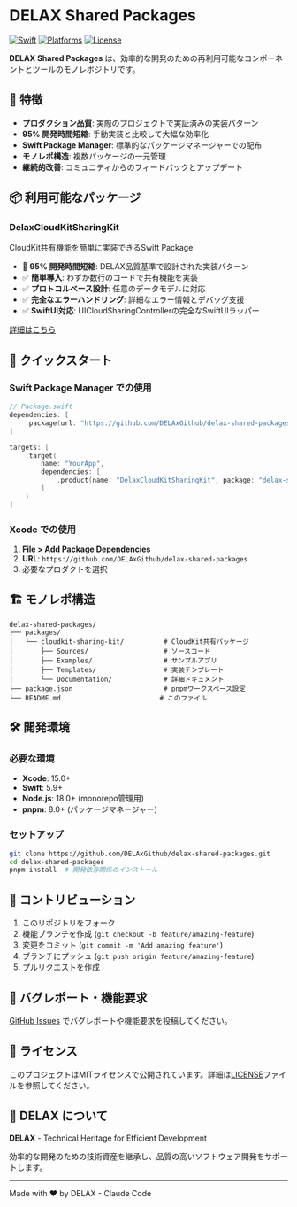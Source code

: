 # DELAX Shared Packages

[![Swift](https://img.shields.io/badge/swift-5.9+-orange.svg)](https://swift.org)
[![Platforms](https://img.shields.io/badge/platforms-iOS%2016.0%2B%20%7C%20macOS%2013.0%2B-blue.svg)](https://developer.apple.com)
[![License](https://img.shields.io/badge/license-MIT-green.svg)](LICENSE)

**DELAX Shared Packages** は、効率的な開発のための再利用可能なコンポーネントとツールのモノレポジトリです。

## 🚀 特徴

- **プロダクション品質**: 実際のプロジェクトで実証済みの実装パターン
- **95% 開発時間短縮**: 手動実装と比較して大幅な効率化
- **Swift Package Manager**: 標準的なパッケージマネージャーでの配布
- **モノレポ構造**: 複数パッケージの一元管理
- **継続的改善**: コミュニティからのフィードバックとアップデート

## 📦 利用可能なパッケージ

### DelaxCloudKitSharingKit
CloudKit共有機能を簡単に実装できるSwift Package

- 🚀 **95% 開発時間短縮**: DELAX品質基準で設計された実装パターン
- ✅ **簡単導入**: わずか数行のコードで共有機能を実装
- ✅ **プロトコルベース設計**: 任意のデータモデルに対応
- ✅ **完全なエラーハンドリング**: 詳細なエラー情報とデバッグ支援
- ✅ **SwiftUI対応**: UICloudSharingControllerの完全なSwiftUIラッパー

[詳細はこちら](packages/cloudkit-sharing-kit/README.md)

## 🔧 クイックスタート

### Swift Package Manager での使用

```swift
// Package.swift
dependencies: [
    .package(url: "https://github.com/DELAxGithub/delax-shared-packages", from: "1.0.0")
]

targets: [
    .target(
        name: "YourApp",
        dependencies: [
            .product(name: "DelaxCloudKitSharingKit", package: "delax-shared-packages")
        ]
    )
]
```

### Xcode での使用

1. **File > Add Package Dependencies**
2. **URL**: `https://github.com/DELAxGithub/delax-shared-packages`
3. 必要なプロダクトを選択

## 🏗️ モノレポ構造

```
delax-shared-packages/
├── packages/
│   └── cloudkit-sharing-kit/          # CloudKit共有パッケージ
│       ├── Sources/                   # ソースコード
│       ├── Examples/                  # サンプルアプリ
│       ├── Templates/                 # 実装テンプレート
│       └── Documentation/             # 詳細ドキュメント
├── package.json                       # pnpmワークスペース設定
└── README.md                         # このファイル
```

## 🛠️ 開発環境

### 必要な環境
- **Xcode**: 15.0+
- **Swift**: 5.9+
- **Node.js**: 18.0+ (monorepo管理用)
- **pnpm**: 8.0+ (パッケージマネージャー)

### セットアップ
```bash
git clone https://github.com/DELAxGithub/delax-shared-packages.git
cd delax-shared-packages
pnpm install  # 開発依存関係のインストール
```

## 🤝 コントリビューション

1. このリポジトリをフォーク
2. 機能ブランチを作成 (`git checkout -b feature/amazing-feature`)
3. 変更をコミット (`git commit -m 'Add amazing feature'`)
4. ブランチにプッシュ (`git push origin feature/amazing-feature`)
5. プルリクエストを作成

## 🐛 バグレポート・機能要求

[GitHub Issues](https://github.com/DELAxGithub/delax-shared-packages/issues) でバグレポートや機能要求を投稿してください。

## 📝 ライセンス

このプロジェクトはMITライセンスで公開されています。詳細は[LICENSE](LICENSE)ファイルを参照してください。

## 🏢 DELAX について

**DELAX** - Technical Heritage for Efficient Development

効率的な開発のための技術資産を継承し、品質の高いソフトウェア開発をサポートします。

---

Made with ❤️ by DELAX - Claude Code